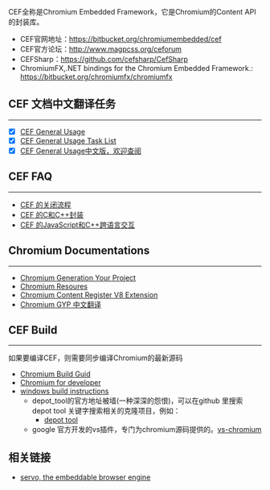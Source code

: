 CEF全称是Chromium Embedded Framework，它是Chromium的Content API的封装库。

- CEF官网地址：https://bitbucket.org/chromiumembedded/cef
- CEF官方论坛：http://www.magpcss.org/ceforum
- CEFSharp：https://github.com/cefsharp/CefSharp
- ChromiumFX,.NET bindings for the Chromium Embedded Framework.: https://bitbucket.org/chromiumfx/chromiumfx

## CEF 文档中文翻译任务
--------------------
- [x] [CEF General Usage](https://github.com/fanfeilong/cefutil/blob/master/doc/CEF%20General%20Usage.md)
- [x] [CEF General Usage Task List](https://github.com/fanfeilong/cefutil/blob/master/doc/CEF%20General%20Usage%20Task%20List.md)
- [x] [CEF General Usage中文版，欢迎查阅](https://github.com/fanfeilong/cefutil/blob/master/doc/CEF%20General%20Usage-zh-cn.md)

## CEF FAQ
-------
- [CEF 的关闭流程](https://github.com/fanfeilong/cefutil/blob/master/doc/CEF_Close.md)
- [CEF 的C和C++封装](https://github.com/fanfeilong/cefutil/blob/master/doc/CEF_cpp2c_annotation.md)
- [CEF 的JavaScript和C++跨语言交互](https://github.com/fanfeilong/cefutil/blob/master/doc/CEF_JavaScript_Cpp.md)

## Chromium Documentations
-----------------
- [Chromium Generation Your Project](https://github.com/fanfeilong/cefutil/blob/master/doc/gyp.md)
- [Chromium Resoures](https://github.com/fanfeilong/cefutil/blob/master/doc/chromium_resources.md)
- [Chromium Content Register V8 Extension](https://github.com/fanfeilong/cefutil/blob/master/doc/content_register_v8_extension.md)
- [Chromium GYP 中文翻译](https://github.com/xnightsky/cefutil/blob/master/doc/gyp.pdf)

## CEF Build
-----------------
如果要编译CEF，则需要同步编译Chromium的最新源码
- [Chromium Build Guid](https://github.com/fanfeilong/cefutil/blob/master/doc/chromium_build_guid.md)
- [Chromium for developer](http://www.chromium.org/developers)
- [windows build instructions](https://chromium.googlesource.com/chromium/src/+/master/docs/windows_build_instructions.md)
  - depot_tool的官方地址被墙(一种深深的怨恨)，可以在github 里搜索depot tool 关键字搜索相关的克隆项目，例如：
    - [depot tool](https://github.com/cybertk/depot_tools)
  - google 官方开发的vs插件，专门为chromium源码提供的。[vs-chromium](https://github.com/chromium/vs-chromium)

相关链接
---------
- [servo, the embeddable browser engine](http://blogs.s-osg.org/servo-the-embeddable-browser-engine/)
